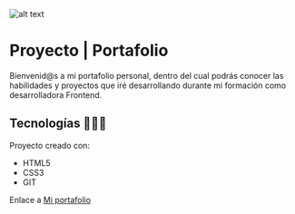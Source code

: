 ![alt text](https://www.pixelibyte.com/wp-content/uploads/2017/07/gif-pag-diseno-web_01-1.gif)


# Proyecto | Portafolio 

Bienvenid@s a mi portafolio personal, dentro del cual podrás conocer las habilidades y proyectos que iré desarrollando durante mi formación como desarrolladora Frontend.

## Tecnologías 👩🏽‍💻
Proyecto creado con:
- HTML5
- CSS3
- GIT

Enlace a [Mi portafolio](https://stefaniadiazv.github.io/Portafolio_Stefania/)
